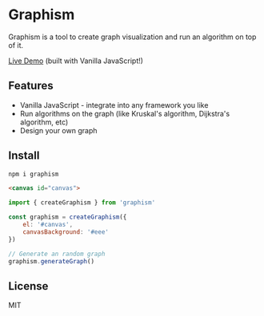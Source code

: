 # Graphism
Graphism is a tool to create graph visualization and run an algorithm on top of it.

[Live Demo](https://zuramia.github.io/graphism) (built with Vanilla JavaScript!)

## Features

- Vanilla JavaScript - integrate into any framework you like
- Run algorithms on the graph (like Kruskal's algorithm, Dijkstra's algorithm, etc)
- Design your own graph

## Install

```bash
npm i graphism
```

```html
<canvas id="canvas">
```

```js
import { createGraphism } from 'graphism'

const graphism = createGraphism({
    el: '#canvas',
    canvasBackground: '#eee'
})

// Generate an random graph
graphism.generateGraph()

```

## License
MIT
